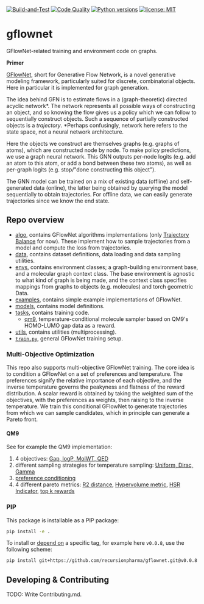 

[![Build-and-Test](https://github.com/recursionpharma/gflownet/actions/workflows/build-and-test.yaml/badge.svg)](https://github.com/recursionpharma/gflownet/actions/workflows/build-and-test.yaml)
[![Code Quality](https://github.com/recursionpharma/gflownet/actions/workflows/code-quality.yaml/badge.svg)](https://github.com/recursionpharma/gflownet/actions/workflows/code-quality.yaml)
[![Python versions](https://img.shields.io/badge/Python-3.9%2B-blue)](https://www.python.org/downloads/)
[![license: MIT](https://img.shields.io/badge/License-MIT-purple.svg)](LICENSE)

# gflownet

GFlowNet-related training and environment code on graphs.

**Primer**

[GFlowNet](https://yoshuabengio.org/2022/03/05/generative-flow-networks/), short for Generative Flow Network, is a novel generative modeling framework, particularly suited for discrete, combinatorial objects. Here in particular it is implemented for graph generation.

The idea behind GFN is to estimate flows in a (graph-theoretic) directed acyclic network*. The network represents all possible ways of constructing an object, and so knowing the flow gives us a policy which we can follow to sequentially construct objects. Such a sequence of partially constructed objects is a _trajectory_. *Perhaps confusingly, network here refers to the state space, not a neural network architecture.

Here the objects we construct are themselves graphs (e.g. graphs of atoms), which are constructed node by node. To make policy predictions, we use a graph neural network. This GNN outputs per-node logits (e.g. add an atom to this atom, or add a bond between these two atoms), as well as per-graph logits (e.g. stop/"done constructing this object").

The GNN model can be trained on a mix of existing data (offline) and self-generated data (online), the latter being obtained by querying the model sequentially to obtain trajectories. For offline data, we can easily generate trajectories since we know the end state.

## Repo overview

- [algo](gflownet/algo), contains GFlowNet algorithms implementations (only [Trajectory Balance](https://arxiv.org/abs/2201.13259) for now). These implement how to sample trajectories from a model and compute the loss from trajectories.
- [data](gflownet/data), contains dataset definitions, data loading and data sampling utilities.
- [envs](gflownet/envs), contains environment classes; a graph-building environment base, and a molecular graph context class. The base environment is agnostic to what kind of graph is being made, and the context class specifies mappings from graphs to objects (e.g. molecules) and torch geometric Data.
- [examples](gflownet/examples), contains simple example implementations of GFlowNet.
- [models](gflownet/models), contains model definitions.
- [tasks](gflownet/tasks), contains training code.
    -  [qm9](gflownet/tasks/qm9/qm9.py), temperature-conditional molecule sampler based on QM9's HOMO-LUMO gap data as a reward.
- [utils](gflownet/utils), contains utilities (multiprocessing).
- [`train.py`](gflownet/train.py), general GFlowNet training setup.

### Multi-Objective Optimization
This repo also supports multi-objective GFlowNet training. The core idea is to condition a GFlowNet on a set of preferences and temperature. The preferences signify the relative importance of each objective, and the inverse temperature governs the peakyness and flatness of the reward distribution.
A scalar reward is obtained by taking the  weighted sum of the objectives, with the preferences as weights, then raising to the inverse temperature. We train this conditional GFlowNet to generate trajectories from which we can sample candidates, which in principle can generate a Pareto front.

#### QM9
See for example the QM9 implementation:
1. 4 objectives: [Gap, logP, MolWT, QED](https://github.com/recursionpharma/gflownet/blob/sharath-mol-expts/src/gflownet/tasks/qm9/qm9.py#L118-L139)
2. different sampling strategies for temperature sampling: [Uniform, Dirac, Gamma](https://github.com/recursionpharma/gflownet/blob/sharath-mol-expts/src/gflownet/tasks/qm9/qm9.py#L162-L168)
3. [preference conditioning](https://github.com/recursionpharma/gflownet/blob/sharath-mol-expts/src/gflownet/tasks/qm9/qm9.py#L179)
4. 4 different pareto metrics: [R2 distance](https://github.com/recursionpharma/gflownet/blob/sharath-mol-expts/src/gflownet/utils/metrics.py#L66), [Hypervolume metric](https://github.com/recursionpharma/gflownet/blob/sharath-mol-expts/src/gflownet/utils/metrics.py#L24), [HSR Indicator](https://github.com/recursionpharma/gflownet/blob/sharath-mol-expts/src/gflownet/utils/metrics.py#L263), [top k rewards](https://github.com/recursionpharma/gflownet/blob/sharath-mol-expts/src/gflownet/utils/metrics.py#L329)

### PIP

This package is installable as a PIP package:

```bash
pip install -e .
```
To install or [depend on](https://matiascodesal.com/blog/how-use-git-repository-pip-dependency/) a specific tag, for example here `v0.0.8`, use the following scheme:
```bash
pip install git+https://github.com/recursionpharma/gflownet.git@v0.0.8
```

## Developing & Contributing

TODO: Write Contributing.md.
